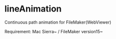 # lineAnimation
Continuous path animation for FileMaker(WebViewer)

Requirement:
Mac Sierra~ / FileMaker version15~
